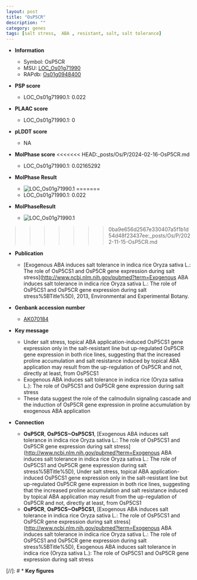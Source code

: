 ```yaml
---
layout: post
title: "OsP5CR"
description: ""
category: genes
tags: [salt stress,  ABA , resistant, salt, salt tolerance]
---
```


* **Information**  
    + Symbol: OsP5CR  
    + MSU: [LOC_Os01g71990](http://rice.plantbiology.msu.edu/cgi-bin/ORF_infopage.cgi?orf=LOC_Os01g71990)  
    + RAPdb: [Os01g0948400](http://rapdb.dna.affrc.go.jp/viewer/gbrowse_details/irgsp1?name=Os01g0948400)  

* **PSP score**  
    + LOC_Os01g71990.1: 0.022 

* **PLAAC score**  
    + LOC_Os01g71990.1: 0 

* **pLDDT score**
    + NA


* **MolPhase score**
<<<<<<< HEAD:_posts/Os/P/2024-02-16-OsP5CR.md
    + LOC_Os01g71990.1: 0.02165292

* **MolPhase Result**
    + ![LOC_Os01g71990.1](https://304243504.github.io/Pictures/LOC_Os01g/LOC_Os01g71990.1.png)
=======
    + LOC_Os01g71990.1: 0.022

* **MolPhaseResult**
    + ![LOC_Os01g71990.1](https://ricepsp.github.io/pictures/LOC_Os01g/LOC_Os01g71990.1.png)
>>>>>>> 0ba9e656d2567e330407a5f1b1d54d48f23437ee:_posts/Os/P/2022-11-15-OsP5CR.md

* **Publication**  
    + [Exogenous ABA induces salt tolerance in indica rice Oryza sativa L.: The role of OsP5CS1 and OsP5CR gene expression during salt stress](http://www.ncbi.nlm.nih.gov/pubmed?term=Exogenous ABA induces salt tolerance in indica rice Oryza sativa L.: The role of OsP5CS1 and OsP5CR gene expression during salt stress%5BTitle%5D), 2013, Environmental and Experimental Botany.

* **Genbank accession number**  
    + [AK070184](http://www.ncbi.nlm.nih.gov/nuccore/AK070184)

* **Key message**  
    + Under salt stress, topical ABA application-induced OsP5CS1 gene expression only in the salt-resistant line but up-regulated OsP5CR gene expression in both rice lines, suggesting that the increased proline accumulation and salt resistance induced by topical ABA application may result from the up-regulation of OsP5CR and not, directly at least, from OsP5CS1
    + Exogenous ABA induces salt tolerance in indica rice (Oryza sativa L.): The role of OsP5CS1 and OsP5CR gene expression during salt stress
    + These data suggest the role of the calmodulin signaling cascade and the induction of OsP5CR gene expression in proline accumulation by exogenous ABA application

* **Connection**  
    + __OsP5CR__, __OsP5CS~OsP5CS1__, [Exogenous ABA induces salt tolerance in indica rice Oryza sativa L.: The role of OsP5CS1 and OsP5CR gene expression during salt stress](http://www.ncbi.nlm.nih.gov/pubmed?term=Exogenous ABA induces salt tolerance in indica rice Oryza sativa L.: The role of OsP5CS1 and OsP5CR gene expression during salt stress%5BTitle%5D), Under salt stress, topical ABA application-induced OsP5CS1 gene expression only in the salt-resistant line but up-regulated OsP5CR gene expression in both rice lines, suggesting that the increased proline accumulation and salt resistance induced by topical ABA application may result from the up-regulation of OsP5CR and not, directly at least, from OsP5CS1
    + __OsP5CR__, __OsP5CS~OsP5CS1__, [Exogenous ABA induces salt tolerance in indica rice Oryza sativa L.: The role of OsP5CS1 and OsP5CR gene expression during salt stress](http://www.ncbi.nlm.nih.gov/pubmed?term=Exogenous ABA induces salt tolerance in indica rice Oryza sativa L.: The role of OsP5CS1 and OsP5CR gene expression during salt stress%5BTitle%5D), Exogenous ABA induces salt tolerance in indica rice (Oryza sativa L.): The role of OsP5CS1 and OsP5CR gene expression during salt stress

[//]: # * **Key figures**  


